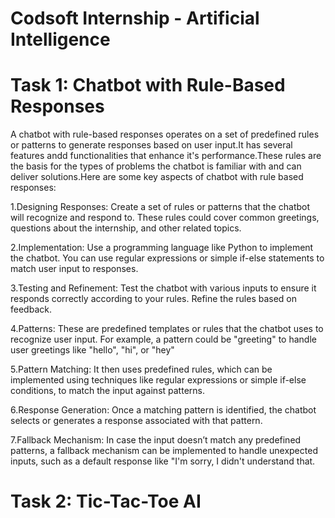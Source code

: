# Codsoft Internship - Artificial Intelligence 
# Task 1: Chatbot with Rule-Based Responses
 A chatbot with rule-based responses operates on a set of predefined rules or patterns to generate responses based on user input.It has several features andd functionalities that enhance it's performance.These rules are the basis for the types of problems the chatbot is familiar with and can deliver solutions.Here are some key aspects of chatbot with rule based responses:
 
1.Designing Responses: Create a set of rules or patterns that the chatbot will recognize and respond to. These rules could cover common greetings, questions about the internship, and other related topics.

2.Implementation: Use a programming language like Python to implement the chatbot. You can use regular expressions or simple if-else statements to match user input to responses.

3.Testing and Refinement: Test the chatbot with various inputs to ensure it responds correctly according to your rules. Refine the rules based on feedback.

4.Patterns: These are predefined templates or rules that the chatbot uses to recognize user input. For example, a pattern could be "greeting" to handle user greetings like "hello", "hi", or "hey"

5.Pattern Matching: It then uses predefined rules, which can be implemented using techniques like regular expressions or simple if-else conditions, to match the input against patterns.

6.Response Generation: Once a matching pattern is identified, the chatbot selects or generates a response associated with that pattern.

7.Fallback Mechanism: In case the input doesn’t match any predefined patterns, a fallback mechanism can be implemented to handle unexpected inputs, such as a default response like "I'm sorry, I didn't understand that.

# Task 2: Tic-Tac-Toe AI
